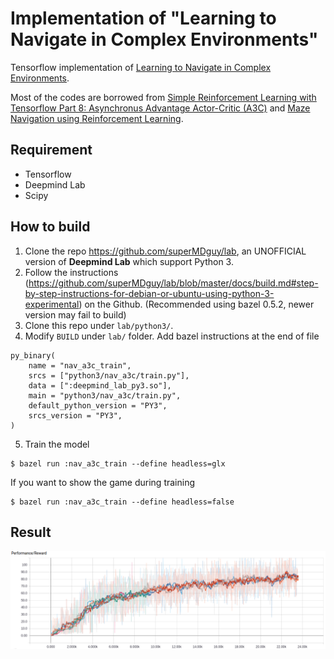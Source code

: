 # Implementation of  "Learning to Navigate in Complex Environments"

Tensorflow implementation of [Learning to Navigate in Complex Environments](https://arxiv.org/abs/1611.03673).

Most of the codes are borrowed from [Simple Reinforcement Learning with Tensorflow Part 8: Asynchronus Advantage Actor-Critic (A3C)](https://github.com/awjuliani/DeepRL-Agents/blob/master/A3C-Doom.ipynb) and [Maze Navigation using Reinforcement Learning](https://github.com/tgangwani/GA3C-DeepNavigation).

## Requirement
 - Tensorflow 
 - Deepmind Lab
 - Scipy

## How to build

1. Clone the repo https://github.com/superMDguy/lab, an UNOFFICIAL version of **Deepmind Lab** which support Python 3.
2. Follow the instructions (https://github.com/superMDguy/lab/blob/master/docs/build.md#step-by-step-instructions-for-debian-or-ubuntu-using-python-3-experimental) on the Github. (Recommended using bazel 0.5.2, newer version may fail to build)
3. Clone this repo under `lab/python3/`.
4. Modify `BUILD` under `lab/` folder. Add bazel instructions at the end of file
```
py_binary(
    name = "nav_a3c_train",
    srcs = ["python3/nav_a3c/train.py"],
    data = [":deepmind_lab_py3.so"],
    main = "python3/nav_a3c/train.py",
    default_python_version = "PY3",
    srcs_version = "PY3",
)
```
5. Train the model
```
$ bazel run :nav_a3c_train --define headless=glx
```
If you want to show the game during training
```
$ bazel run :nav_a3c_train --define headless=false
```

## Result 
<img src="asset/score.png">
